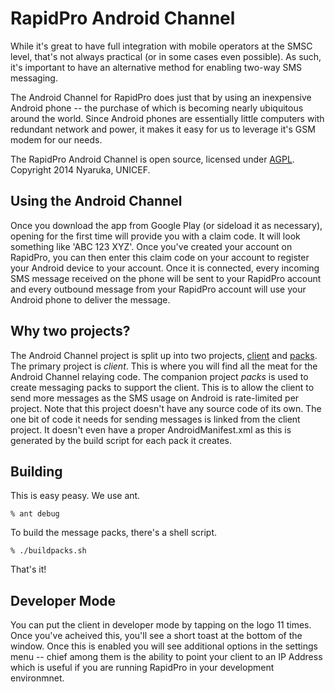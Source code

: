 
# RapidPro Android Channel 
While it's great to have full integration with mobile operators at the SMSC level, that's not always practical (or in some cases even possible). As such, it's important to have an alternative method for enabling two-way SMS messaging.

The Android Channel for RapidPro does just that by using an inexpensive Android phone -- the purchase of which is becoming nearly ubiquitous around the world. Since Android phones are essentially little computers with redundant network and power, it makes it easy for us to leverage it's GSM modem for our needs. 

The RapidPro Android Channel is open source, licensed under [AGPL](http://www.gnu.org/licenses/agpl-3.0.html). Copyright 2014 Nyaruka, UNICEF.

## Using the Android Channel
Once you download the app from Google Play (or sideload it as necessary), opening for the first time will provide you with a claim code. It will look something like 'ABC 123 XYZ'. Once you've created your account on RapidPro, you can then enter this claim code on your account to register your Android device to your account. Once it is connected, every incoming SMS message received on the phone will be sent to your RapidPro account and every outbound message from your RapidPro account will use your Android phone to deliver the message.

## Why two projects?
The Android Channel project is split up into two projects, [client](https://github.com/rapidpro/android-channel/tree/master/client) and [packs](https://github.com/rapidpro/android-channel/tree/master/packs). The primary project is *client*. This is where you will find all the meat for the Android Channel relaying code. The companion project *packs* is used to create messaging packs to support the client. This is to allow the client to send more messages as the SMS usage on Android is rate-limited per project. Note that this project doesn't have any source code of its own. The one bit of code it needs for sending messages is linked from the client project. It doesn't even have a proper AndroidManifest.xml as this is generated by the build script for each pack it creates.

## Building
This is easy peasy. We use ant.
```
% ant debug
```
To build the message packs, there's a shell script.
```
% ./buildpacks.sh
```
That's it!

## Developer Mode
You can put the client in developer mode by tapping on the logo 11 times. Once you've acheived this, you'll see a short toast at the bottom of the window. Once this is enabled you will see additional options in the settings menu -- chief among them is the ability to point your client to an IP Address which is useful if you are running RapidPro in your development environmnet.



